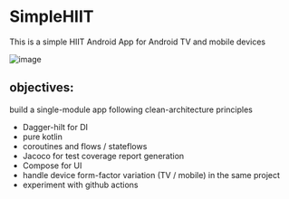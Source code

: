 # SimpleHIIT
This is a simple HIIT Android App for Android TV and mobile devices

![image](https://user-images.githubusercontent.com/19568399/217567163-ca5502e0-60ce-406c-8835-71e41011d023.png)

## objectives: 
build a single-module app following clean-architecture principles
* Dagger-hilt for DI
* pure kotlin
* coroutines and flows / stateflows
* Jacoco for test coverage report generation
* Compose for UI
* handle device form-factor variation (TV / mobile) in the same project
* experiment with github actions
